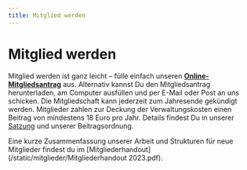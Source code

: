 ```yaml
---
title: Mitglied werden
---
```


# Mitglied werden

Mitglied werden ist ganz leicht – fülle einfach unseren [**Online-Mitgliedsantrag**](https://civicrm.studieren-ohne-grenzen.org/civicrm/contribute/transact?id=1) aus. Alternativ kannst Du den Mitgliedsantrag herunterladen, am Computer ausfüllen und per E-Mail oder Post an uns schicken. Die Mitgliedschaft kann jederzeit zum Jahresende gekündigt werden. Mitglieder zahlen zur Deckung der Verwaltungskosten einen Beitrag von mindestens 18 Euro pro Jahr. Details findest Du in unserer [Satzung](/legal/Satzung_2024.pdf) und unserer Beitragsordnung.

Eine kurze Zusammenfassung unserer Arbeit und Strukturen für neue Mitglieder findest du im   [Mitgliederhandout](/static/mitglieder/Mitgliederhandout 2023.pdf). 
